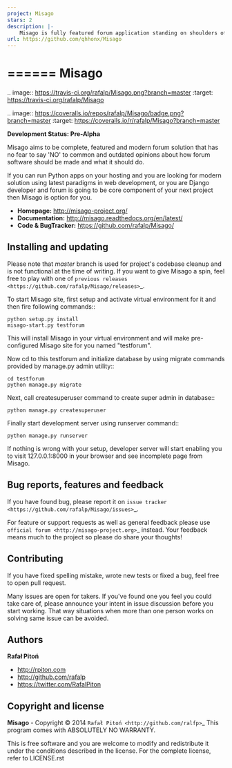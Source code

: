 ```yaml
---
project: Misago
stars: 2
description: |-
    Misago is fully featured forum application standing on shoulders of Django.
url: https://github.com/qhhonx/Misago
---
```


======
Misago
======

.. image:: https://travis-ci.org/rafalp/Misago.png?branch=master
  :target: https://travis-ci.org/rafalp/Misago

.. image:: https://coveralls.io/repos/rafalp/Misago/badge.png?branch=master
  :target: https://coveralls.io/r/rafalp/Misago?branch=master


**Development Status: Pre-Alpha**

Misago aims to be complete, featured and modern forum solution that has no fear to say 'NO' to common and outdated opinions about how forum software should be made and what it should do.

If you can run Python apps on your hosting and you are looking for modern solution using latest paradigms in web development, or you are Django developer and forum is going to be core component of your next project then Misago is option for you.

* **Homepage:** http://misago-project.org/
* **Documentation:** http://misago.readthedocs.org/en/latest/
* **Code & BugTracker:** https://github.com/rafalp/Misago/


Installing and updating
-----------------------

Please note that *master* branch is used for project's codebase cleanup and is not functional at the time of writing. If you want to give Misago a spin, feel free to play with one of `previous releases <https://github.com/rafalp/Misago/releases>`_.

To start Misago site, first setup and activate virtual environment for it and then fire following commands::

    python setup.py install
    misago-start.py testforum

This will install Misago in your virtual environment and will make pre-configured Misago site for you named "testforum".

Now cd to this testforum and initialize database by using migrate commands provided by manage.py admin utility::

    cd testforum
    python manage.py migrate

Next, call createsuperuser command to create super admin in database::

    python manage.py createsuperuser

Finally start development server using runserver command::

    python manage.py runserver


If nothing is wrong with your setup, developer server will start enabling you to visit 127.0.0.1:8000 in your browser and see incomplete page from Misago.


Bug reports, features and feedback
----------------------------------

If you have found bug, please report it on `issue tracker <https://github.com/rafalp/Misago/issues>`_.

For feature or support requests as well as general feedback please use `official forum <http://misago-project.org>`_ instead. Your feedback means much to the project so please do share your thoughts!


Contributing
------------

If you have fixed spelling mistake, wrote new tests or fixed a bug, feel free to open pull request.

Many issues are open for takers. If you've found one you feel you could take care of, please announce your intent in issue discussion before you start working. That way situations when more than one person works on solving same issue can be avoided.


Authors
-------

**Rafał Pitoń**

* http://rpiton.com
* http://github.com/rafalp
* https://twitter.com/RafalPiton


Copyright and license
---------------------

**Misago** - Copyright © 2014 `Rafał Pitoń <http://github.com/ralfp>`_
This program comes with ABSOLUTELY NO WARRANTY.

This is free software and you are welcome to modify and redistribute it under the conditions described in the license.
For the complete license, refer to LICENSE.rst

